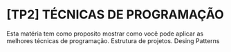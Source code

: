 # [TP2] TÉCNICAS DE PROGRAMAÇÃO
Esta matéria tem como proposito mostrar como você pode aplicar as melhores técnicas de programação.
Estrutura de projetos.
Desing Patterns